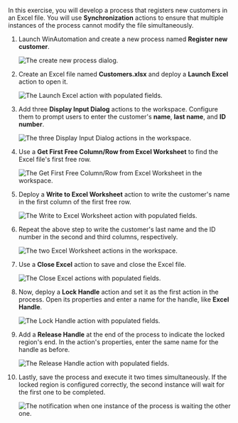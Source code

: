 In this exercise, you will develop a process that registers new customers in an Excel file. You will use **Synchronization** actions to ensure that multiple instances of the process cannot modify the file simultaneously. 

1. Launch WinAutomation and create a new process named **Register new customer**.

    ![The create new process dialog.](..\media\register-new-customer.png)

1. Create an Excel file named **Customers.xlsx** and deploy a **Launch Excel** action to open it.

    ![The Launch Excel action with populated fields.](..\media\launch-excel.png)

1. Add three **Display Input Dialog** actions to the workspace. Configure them to prompt users to enter the customer's **name**, **last name**, and **ID number**.

    ![The three Display Input Dialog actions in the workspace.](..\media\display-input-dialog.png)

1. Use a **Get First Free Column/Row from Excel Worksheet** to find the Excel file's first free row. 

    ![The Get First Free Column/Row from Excel Worksheet in the workspace.](..\media\get-first-free-row.png)

1. Deploy a **Write to Excel Worksheet** action to write the customer's name in the first column of the first free row.

    ![The Write to Excel Worksheet action with populated fields.](..\media\write-name-excel.png)

1. Repeat the above step to write the customer's last name and the ID number in the second and third columns, respectively.

    ![The two Excel Worksheet actions in the workspace.](..\media\write-lastname-id-excel.png)

1. Use a **Close Excel** action to save and close the Excel file.

    ![The Close Excel actions with populated fields.](..\media\close-excel.png)

1. Now, deploy a **Lock Handle** action and set it as the first action in the process. Open its properties and enter a name for the handle, like **Excel Handle**.

    ![The Lock Handle action with populated fields.](..\media\lock-handle.png)

1. Add a **Release Handle** at the end of the process to indicate the locked region's end. In the action's properties, enter the same name for the handle as before.

    ![The Release Handle action with populated fields.](..\media\release-handle.png)

1. Lastly, save the process and execute it two times simultaneously. If the locked region is configured correctly, the second instance will wait for the first one to be completed.

    ![The notification when one instance of the process is waiting the other one.](..\media\notification.png)